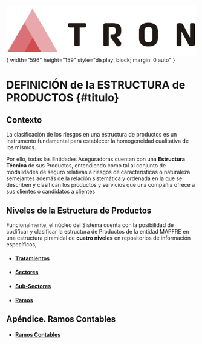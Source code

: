 ![Imagen LOGO](./00-Imagen/logo-TRON.png){ width="596" height="159" style="display: block; margin: 0 auto" }

# DEFINICIÓN de la ESTRUCTURA de PRODUCTOS {#titulo}

## Contexto

La clasificación de los riesgos en una estructura de productos es un instrumento fundamental para establecer la homogeneidad cualitativa de los mismos. 

Por ello, todas las Entidades Aseguradoras cuentan con una **Estructura Técnica** de sus Productos, entendiendo como tal al conjunto de modalidades de seguro relativas a riesgos de características o naturaleza semejantes además de la relación sistemática y ordenada en la que se describen y clasifican los productos y servicios que una compañía ofrece a sus clientes o candidatos a clientes

## Niveles de la Estructura de Productos

Funcionalmente, el núcleo del Sistema cuenta con la posibilidad de codificar y clasificar la estructura de Productos de la entidad MAPFRE en una estructura piramidal de **cuatro niveles** en repositorios de información específicos, 

- #### [Tratamientos](./DEFINICION-de-Tratamiento.md#titulo)
- #### [Sectores](./DEFINICION-de-Sector.md#titulo)
- #### [Sub-Sectores](./DEFINICION-de-SubSector.md#titulo)
- #### [Ramos](./DEFINICION-Ramo-Tecnico.md#titulo)

## Apéndice. Ramos Contables

- #### [Ramos Contables](./DEFINICION-de-Ramo-Contable.md#titulo)